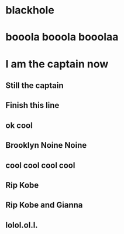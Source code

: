 # blackhole
# booola booola booolaa
# I am the captain now
## Still the captain
## Finish this line
## ok cool
## Brooklyn Noine Noine
## cool cool cool cool
## Rip Kobe
## Rip Kobe and Gianna
## lolol.ol.l.
